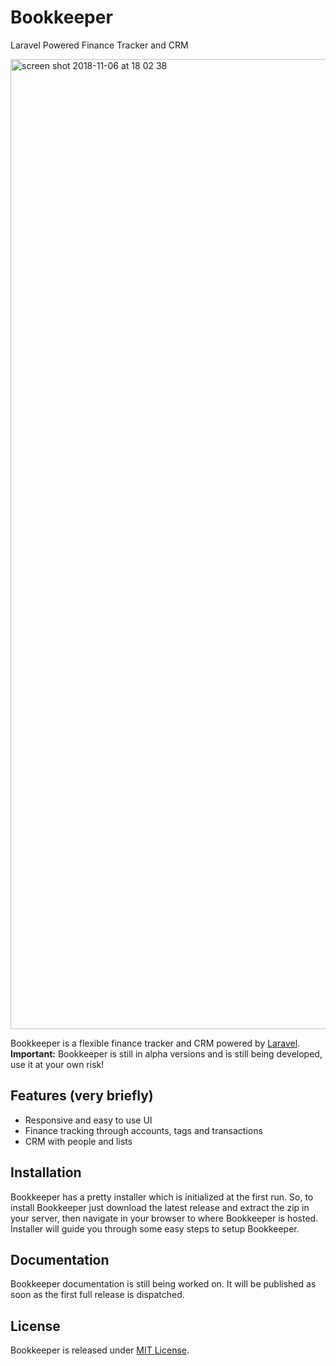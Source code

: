 # Bookkeeper
Laravel Powered Finance Tracker and CRM

<img width="1552" alt="screen shot 2018-11-06 at 18 02 38" src="https://user-images.githubusercontent.com/5340560/48072755-4facf080-e1ee-11e8-9de4-1bab9373ba17.png">

Bookkeeper is a flexible finance tracker and CRM powered by [Laravel](https://laravel.com).  
**Important:** Bookkeeper is still in alpha versions and is still being developed, use it at your own risk!

## Features (very briefly)
* Responsive and easy to use UI
* Finance tracking through accounts, tags and transactions
* CRM with people and lists

## Installation
Bookkeeper has a pretty installer which is initialized at the first run. So, to install Bookkeeper just download the latest release and extract the zip in your server, then navigate in your browser to where Bookkeeper is hosted. Installer will guide you through some easy steps to setup Bookkeeper.

## Documentation
Bookkeeper documentation is still being worked on. It will be published as soon as the first full release is dispatched.

## License
Bookkeeper is released under [MIT License](https://github.com/umomega/Bookkeeper/blob/master/LICENSE).
